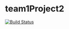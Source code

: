 # team1Project2


[![Build Status](https://travis-ci.com/rachaelbelle/team1Project2.svg?branch=master)](https://travis-ci.com/rachaelbelle/team1Project2)
